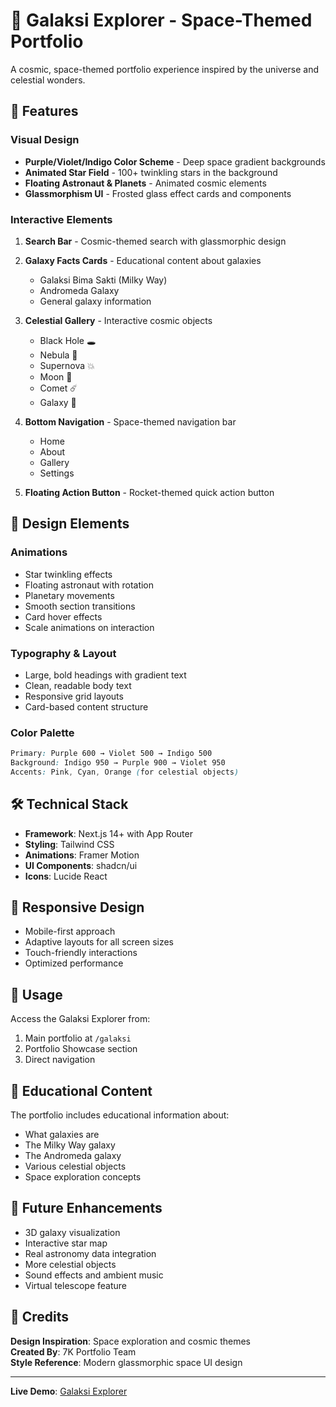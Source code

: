 # 🚀 Galaksi Explorer - Space-Themed Portfolio

A cosmic, space-themed portfolio experience inspired by the universe and celestial wonders.

## 🌌 Features

### Visual Design
- **Purple/Violet/Indigo Color Scheme** - Deep space gradient backgrounds
- **Animated Star Field** - 100+ twinkling stars in the background
- **Floating Astronaut & Planets** - Animated cosmic elements
- **Glassmorphism UI** - Frosted glass effect cards and components

### Interactive Elements
1. **Search Bar** - Cosmic-themed search with glassmorphic design
2. **Galaxy Facts Cards** - Educational content about galaxies
   - Galaksi Bima Sakti (Milky Way)
   - Andromeda Galaxy
   - General galaxy information

3. **Celestial Gallery** - Interactive cosmic objects
   - Black Hole 🕳️
   - Nebula 🌌
   - Supernova 💥
   - Moon 🌙
   - Comet ☄️
   - Galaxy 🌠

4. **Bottom Navigation** - Space-themed navigation bar
   - Home
   - About
   - Gallery
   - Settings

5. **Floating Action Button** - Rocket-themed quick action button

## 🎨 Design Elements

### Animations
- Star twinkling effects
- Floating astronaut with rotation
- Planetary movements
- Smooth section transitions
- Card hover effects
- Scale animations on interaction

### Typography & Layout
- Large, bold headings with gradient text
- Clean, readable body text
- Responsive grid layouts
- Card-based content structure

### Color Palette
```css
Primary: Purple 600 → Violet 500 → Indigo 500
Background: Indigo 950 → Purple 900 → Violet 950
Accents: Pink, Cyan, Orange (for celestial objects)
```

## 🛠️ Technical Stack

- **Framework**: Next.js 14+ with App Router
- **Styling**: Tailwind CSS
- **Animations**: Framer Motion
- **UI Components**: shadcn/ui
- **Icons**: Lucide React

## 📱 Responsive Design

- Mobile-first approach
- Adaptive layouts for all screen sizes
- Touch-friendly interactions
- Optimized performance

## 🚀 Usage

Access the Galaksi Explorer from:
1. Main portfolio at `/galaksi`
2. Portfolio Showcase section
3. Direct navigation

## 🎯 Educational Content

The portfolio includes educational information about:
- What galaxies are
- The Milky Way galaxy
- The Andromeda galaxy
- Various celestial objects
- Space exploration concepts

## 🌟 Future Enhancements

- 3D galaxy visualization
- Interactive star map
- Real astronomy data integration
- More celestial objects
- Sound effects and ambient music
- Virtual telescope feature

## 📝 Credits

**Design Inspiration**: Space exploration and cosmic themes  
**Created By**: 7K Portfolio Team  
**Style Reference**: Modern glassmorphic space UI design

---

**Live Demo**: [Galaksi Explorer](/galaksi)
